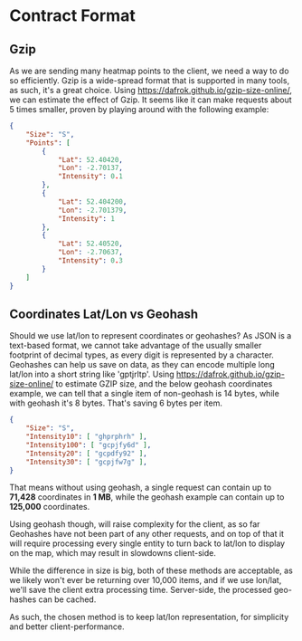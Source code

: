# Contract Format

## Gzip

As we are sending many heatmap points to the client, we need a way to do so efficiently. Gzip is a wide-spread format that is supported in many tools, as such, it's a great choice. Using https://dafrok.github.io/gzip-size-online/, we can estimate the effect of Gzip. It seems like it can make requests about 5 times smaller, proven by playing around with the following example:

```json
{
    "Size": "S",
    "Points": [
        {
            "Lat": 52.40420,
            "Lon": -2.70137,
            "Intensity": 0.1
        },
        {
            "Lat": 52.404200,
            "Lon": -2.701379,
            "Intensity": 1
        },
        {
            "Lat": 52.40520,
            "Lon": -2.70637,
            "Intensity": 0.3
        }
    ]
}
```

## Coordinates Lat/Lon vs Geohash

Should we use lat/lon to represent coordinates or geohashes? As JSON is a text-based format, we cannot take advantage of the usually smaller footprint of decimal types, as every digit is represented by a character. Geohashes can help us save on data, as they can encode multiple long lat/lon into a short string like 'gptjrltp'. Using https://dafrok.github.io/gzip-size-online/ to estimate GZIP size, and the below geohash coordinates example, we can tell that a single item of non-geohash is 14 bytes, while with geohash it's 8 bytes. That's saving 6 bytes per item.
```json
{
    "Size": "S",
	"Intensity10": [ "ghprphrh" ],
	"Intensity100": [ "gcpjfy6d" ],
	"Intensity20": [ "gcpdfy92" ],
	"Intensity30": [ "gcpjfw7g" ],
}
```

That means without using geohash, a single request can contain up to **71,428** coordinates in **1 MB**, while the geohash example can contain up to **125,000** coordinates. 

Using geohash though, will raise complexity for the client, as so far Geohashes have not been part of any other requests, and on top of that it will require processing every single entity to turn back to lat/lon to display on the map, which may result in slowdowns client-side. 

While the difference in size is big, both of these methods are acceptable, as we likely won't ever be returning over 10,000 items, and if we use lon/lat, we'll save the client extra processing time. Server-side, the processed geo-hashes can be cached.

As such, the chosen method is to keep lat/lon representation, for simplicity and better client-performance.

